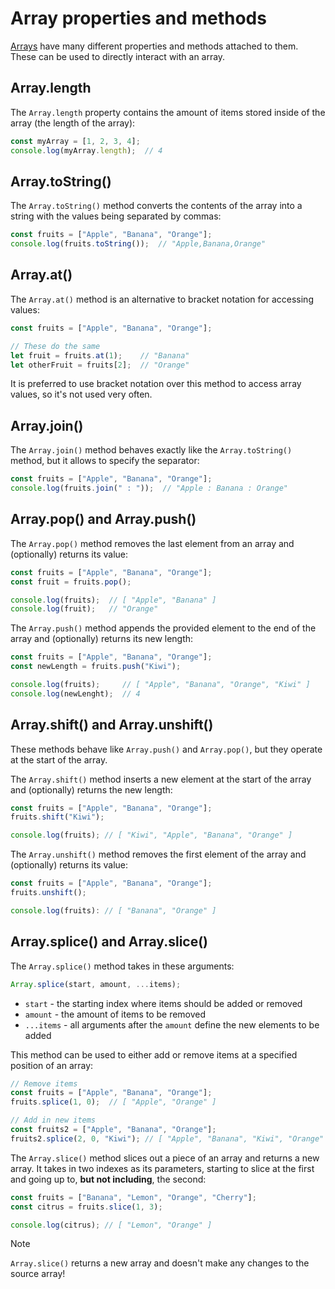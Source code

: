 # Array properties and methods

[Arrays](js_arrays.md) have many different properties and methods attached to them. These can be used to directly interact with an array.

## Array.length

The `Array.length` property contains the amount of items stored inside of the array (the length of the array):

```js
const myArray = [1, 2, 3, 4];
console.log(myArray.length);  // 4
```

## Array.toString()

The `Array.toString()` method converts the contents of the array into a string with the values being separated by commas:

```js
const fruits = ["Apple", "Banana", "Orange"];
console.log(fruits.toString());  // "Apple,Banana,Orange"
```

## Array.at()

The `Array.at()` method is an alternative to bracket notation for accessing values:

```js
const fruits = ["Apple", "Banana", "Orange"];

// These do the same
let fruit = fruits.at(1);    // "Banana"
let otherFruit = fruits[2];  // "Orange"
```

It is preferred to use bracket notation over this method to access array values, so it's not used very often.

## Array.join()

The `Array.join()` method behaves exactly like the `Array.toString()` method, but it allows to specify the separator:

```js
const fruits = ["Apple", "Banana", "Orange"];
console.log(fruits.join(" : "));  // "Apple : Banana : Orange"
```

## Array.pop() and Array.push()

The `Array.pop()` method removes the last element from an array and (optionally) returns its value:

```js
const fruits = ["Apple", "Banana", "Orange"];
const fruit = fruits.pop();

console.log(fruits);  // [ "Apple", "Banana" ]
console.log(fruit);   // "Orange"
```

The `Array.push()` method appends the provided element to the end of the array and (optionally) returns its new length:

```js
const fruits = ["Apple", "Banana", "Orange"];
const newLength = fruits.push("Kiwi");

console.log(fruits);     // [ "Apple", "Banana", "Orange", "Kiwi" ]
console.log(newLenght);  // 4
```

## Array.shift() and Array.unshift()

These methods behave like `Array.push()` and `Array.pop()`, but they operate at the start of the array.

The `Array.shift()` method inserts a new element at the start of the array and (optionally) returns the new length:

```js
const fruits = ["Apple", "Banana", "Orange"];
fruits.shift("Kiwi");

console.log(fruits); // [ "Kiwi", "Apple", "Banana", "Orange" ]
```

The `Array.unshift()` method removes the first element of the array and (optionally) returns its value:

```js
const fruits = ["Apple", "Banana", "Orange"];
fruits.unshift();

console.log(fruits): // [ "Banana", "Orange" ]
```

## Array.splice() and Array.slice()

The `Array.splice()` method takes in these arguments:

```js
Array.splice(start, amount, ...items);
```

- `start` - the starting index where items should be added or removed
- `amount` - the amount of items to be removed
- `...items` - all arguments after the `amount` define the new elements to be added

This method can be used to either add or remove items at a specified position of an array:

```js
// Remove items
const fruits = ["Apple", "Banana", "Orange"];
fruits.splice(1, 0);  // [ "Apple", "Orange" ]

// Add in new items
const fruits2 = ["Apple", "Banana", "Orange"];
fruits2.splice(2, 0, "Kiwi"); // [ "Apple", "Banana", "Kiwi", "Orange" ]
```

The `Array.slice()` method slices out a piece of an array and returns a new array. It takes in two indexes as its parameters, starting to slice at the first and going up to, **but not including**, the second:

```js
const fruits = ["Banana", "Lemon", "Orange", "Cherry"];
const citrus = fruits.slice(1, 3);

console.log(citrus); // [ "Lemon", "Orange" ]
```

> [!note]
> `Array.slice()` returns a new array and doesn't make any changes to the source array!
